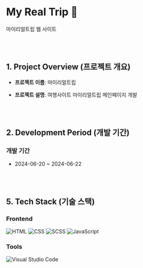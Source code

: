 # My Real Trip 🌱
마이리얼트립 웹 사이트 


<br><br>  


## 1. Project Overview (프로젝트 개요)  


- **프로젝트 이름**: 마이리얼트립


- **프로젝트 설명**: 여행사이트 마이리얼트립 메인페이지 개발   

<br><br>  


## 2. Development Period (개발 기간)

### 개발 기간
-  2024-06-20 ~ 2024-06-22


<br><br>  


## 5. Tech Stack (기술 스택)

### Frontend
![HTML](https://img.shields.io/badge/HTML-E34F26?style=for-the-badge&logo=html5&logoColor=white)
![CSS](https://img.shields.io/badge/CSS-1572B6?style=for-the-badge&logo=css3&logoColor=white)
![SCSS](https://img.shields.io/badge/SCSS-CC6699?style=for-the-badge&logo=sass&logoColor=white)
![JavaScript](https://img.shields.io/badge/JavaScript-F7DF1E?style=for-the-badge&logo=javascript&logoColor=black)


### Tools
![Visual Studio Code](https://img.shields.io/badge/VS%20Code-007ACC?style=for-the-badge&logo=visual-studio-code&logoColor=white)

<br><br>
